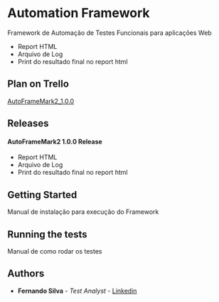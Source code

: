 # Automation Framework

Framework de Automação de Testes Funcionais para aplicações Web
- Report HTML
- Arquivo de Log
- Print do resultado final no report html

## Plan on Trello
[AutoFrameMark2_1.0.0](https://trello.com/b/1ogoiHxx/autoframemark2-v100)

## Releases

#### AutoFrameMark2 1.0.0 Release
- Report HTML
- Arquivo de Log
- Print do resultado final no report html

## Getting Started

Manual de instalação para execução do Framework

## Running the tests

Manual de como rodar os testes

## Authors

* **Fernando Silva** - *Test Analyst* - [Linkedin](https://www.linkedin.com/in/feebsilvaa/)


